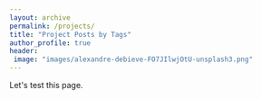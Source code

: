 ```yaml
---
layout: archive
permalink: /projects/
title: "Project Posts by Tags"
author_profile: true
header:
 image: "images/alexandre-debieve-FO7JIlwjOtU-unsplash3.png"
---
```


Let's test this page.